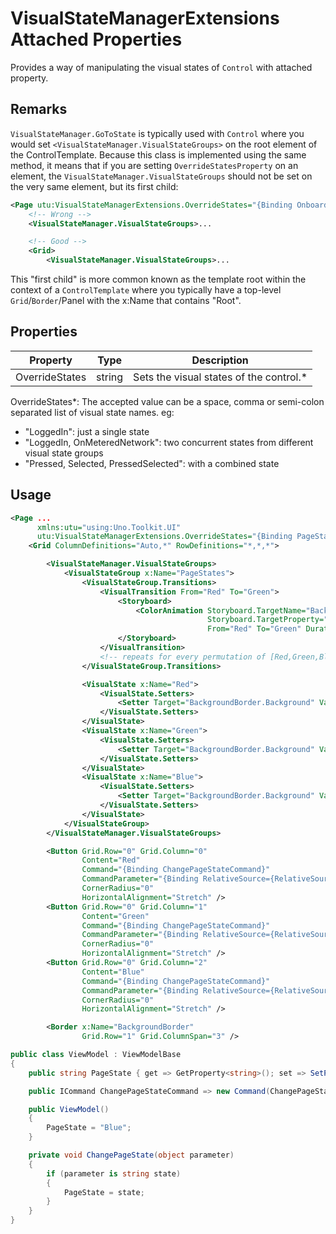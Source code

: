 # VisualStateManagerExtensions Attached Properties
Provides a way of manipulating the visual states of `Control` with attached property.

## Remarks
`VisualStateManager.GoToState` is typically used with `Control` where you would set `<VisualStateManager.VisualStateGroups>` on the root element of the ControlTemplate. Because this class is implemented using the same method, it means that if you are setting `OverrideStatesProperty` on an element, the `VisualStateManager.VisualStateGroups` should not be set on the very same element, but its first child:
```xml
<Page utu:VisualStateManagerExtensions.OverrideStates="{Binding OnboardingState}">
    <!-- Wrong -->
    <VisualStateManager.VisualStateGroups>...

    <!-- Good -->
    <Grid>
        <VisualStateManager.VisualStateGroups>...
```
This "first child" is more common known as the template root within the context of a `ControlTemplate` where you typically have a top-level `Grid`/`Border`/Panel with the x:Name that contains "Root".

## Properties
Property|Type|Description
-|-|-
OverrideStates|string|Sets the visual states of the control.\*

OverrideStates\*: The accepted value can be a space, comma or semi-colon separated list of visual state names. eg:
  - "LoggedIn": just a single state
  - "LoggedIn, OnMeteredNetwork": two concurrent states from different visual state groups
  - "Pressed, Selected, PressedSelected": with a combined state

## Usage

```xml
<Page ...
      xmlns:utu="using:Uno.Toolkit.UI"
      utu:VisualStateManagerExtensions.OverrideStates="{Binding PageState}">
    <Grid ColumnDefinitions="Auto,*" RowDefinitions="*,*,*">

        <VisualStateManager.VisualStateGroups>
            <VisualStateGroup x:Name="PageStates">
                <VisualStateGroup.Transitions>
                    <VisualTransition From="Red" To="Green">
                        <Storyboard>
                            <ColorAnimation Storyboard.TargetName="BackgroundBorder"
                                            Storyboard.TargetProperty="(Border.Background).(SolidColorBrush.Color)"
                                            From="Red" To="Green" Duration="00:00:00.333" />
                        </Storyboard>
                    </VisualTransition>
                    <!-- repeats for every permutation of [Red,Green,Blue] ... -->
                </VisualStateGroup.Transitions>

                <VisualState x:Name="Red">
                    <VisualState.Setters>
                        <Setter Target="BackgroundBorder.Background" Value="Red" />
                    </VisualState.Setters>
                </VisualState>
                <VisualState x:Name="Green">
                    <VisualState.Setters>
                        <Setter Target="BackgroundBorder.Background" Value="Green" />
                    </VisualState.Setters>
                </VisualState>
                <VisualState x:Name="Blue">
                    <VisualState.Setters>
                        <Setter Target="BackgroundBorder.Background" Value="Blue" />
                    </VisualState.Setters>
                </VisualState>
            </VisualStateGroup>
        </VisualStateManager.VisualStateGroups>

        <Button Grid.Row="0" Grid.Column="0"
                Content="Red"
                Command="{Binding ChangePageStateCommand}"
                CommandParameter="{Binding RelativeSource={RelativeSource Mode=Self}, Path=Content}"
                CornerRadius="0"
                HorizontalAlignment="Stretch" />
        <Button Grid.Row="0" Grid.Column="1"
                Content="Green"
                Command="{Binding ChangePageStateCommand}"
                CommandParameter="{Binding RelativeSource={RelativeSource Mode=Self}, Path=Content}"
                CornerRadius="0"
                HorizontalAlignment="Stretch" />
        <Button Grid.Row="0" Grid.Column="2"
                Content="Blue"
                Command="{Binding ChangePageStateCommand}"
                CommandParameter="{Binding RelativeSource={RelativeSource Mode=Self}, Path=Content}"
                CornerRadius="0"
                HorizontalAlignment="Stretch" />

        <Border x:Name="BackgroundBorder"
                Grid.Row="1" Grid.ColumnSpan="3" />
```

```cs
public class ViewModel : ViewModelBase
{
    public string PageState { get => GetProperty<string>(); set => SetProperty(value); }

    public ICommand ChangePageStateCommand => new Command(ChangePageState);

    public ViewModel()
    {
        PageState = "Blue";
    }

    private void ChangePageState(object parameter)
    {
        if (parameter is string state)
        {
            PageState = state;
        }
    }
}
```


